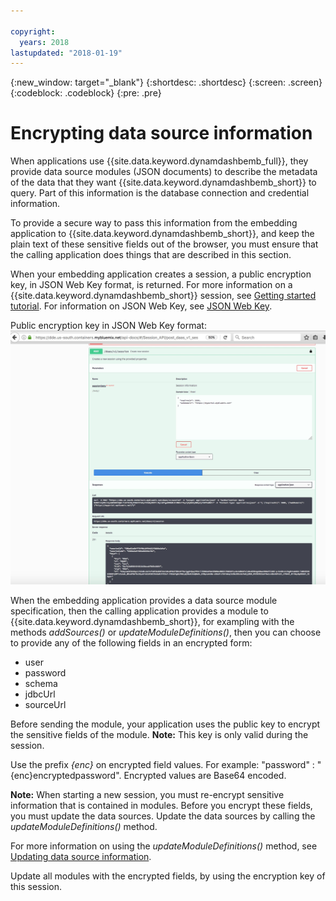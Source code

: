```yaml
---

copyright:
  years: 2018
lastupdated: "2018-01-19"
---
```


{:new_window: target="_blank"}
{:shortdesc: .shortdesc}
{:screen: .screen}
{:codeblock: .codeblock}
{:pre: .pre}

# Encrypting data source information

When applications use {{site.data.keyword.dynamdashbemb_full}}, they provide data source modules (JSON documents) to describe the metadata of the data that they want {{site.data.keyword.dynamdashbemb_short}} to query. Part of this information is the database connection and credential information.

To provide a secure way to pass this information from the embedding application to {{site.data.keyword.dynamdashbemb_short}}, and keep the plain text of these sensitive fields out of the browser, you must ensure that the calling application does things that are described in this section.

When your embedding application creates a session, a public encryption key, in JSON Web Key format, is returned. 
For more information on a {{site.data.keyword.dynamdashbemb_short}} session, see [Getting started tutorial](/docs/services/dynamic-dashboard-embedded/dde_getting_started.html#step-3-creating-a-dynamic-dashboard-embedded-session).
For information on JSON Web Key, see [JSON Web Key](https://tools.ietf.org/html/rfc7517).

Public encryption key in JSON Web Key format:
![opendashboardflow](publicencryptionkey.jpg "Public encryption key")

When the embedding application provides a data source module specification, then the calling application provides a module to {{site.data.keyword.dynamdashbemb_short}}, for exampling with the methods *addSources()* or *updateModuleDefinitions()*, then you can choose to provide any of the following fields in an encrypted form:
-	user
-	password
-	schema
-	jdbcUrl
-	sourceUrl

Before sending the module, your application uses the public key to encrypt the sensitive fields of the module.
**Note:** This key is only valid during the session.

Use the prefix *{enc}* on encrypted field values. For example: "password" : "{enc}encryptedpassword". Encrypted values are Base64 encoded.

**Note:** When starting a new session, you must re-encrypt sensitive information that is contained in modules. Before you encrypt these fields, you must update the data sources.  Update the data sources by calling the *updateModuleDefinitions()* method. 

For more information on using the *updateModuleDefinitions()* method, see [Updating data source information](/docs/services/dynamic-dashboard-embedded/ddeusecase_updatedatasourceinfo.html).

Update all modules with the encrypted fields, by using the encryption key of this session.
